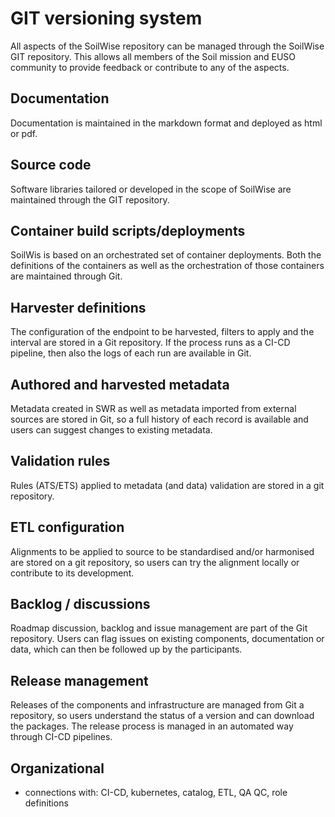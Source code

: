 # GIT versioning system

All aspects of the SoilWise repository can be managed through the SoilWise GIT repository. 
This allows all members of the Soil mission and EUSO community to provide feedback or contribute to any of the aspects.

## Documentation

Documentation is maintained in the markdown format and deployed as html or pdf.

## Source code

Software libraries tailored or developed in the scope of SoilWise are maintained through the GIT repository.

## Container build scripts/deployments

SoilWis is based on an orchestrated set of container deployments. Both the definitions of the containers as well as the orchestration of those containers are maintained through Git.

## Harvester definitions

The configuration of the endpoint to be harvested, filters to apply and the interval are stored in a Git repository. If the process runs as a CI-CD pipeline, then also the logs of each run are available in Git.

## Authored and harvested metadata

Metadata created in SWR as well as metadata imported from external sources are stored in Git, so a full history of each record is available and users can suggest changes to existing metadata.

## Validation rules

Rules (ATS/ETS) applied to metadata (and data) validation are stored in a git repository.

## ETL configuration

Alignments to be applied to source to be standardised and/or harmonised are stored on a git repository, so users can try the alignment locally or contribute to its development.

## Backlog / discussions

Roadmap discussion, backlog and issue management are part of the Git repository. Users can flag issues on existing components, documentation or data, which can then be followed up by the participants.

## Release management

Releases of the components and infrastructure are managed from Git a repository, so users understand the status of a version and can download the packages. The release process is managed in an automated way through CI-CD pipelines.

## Organizational

- connections with: CI-CD, kubernetes, catalog, ETL, QA QC, role definitions

